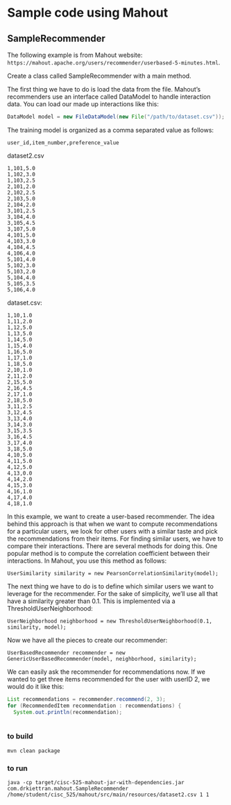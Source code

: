 # Sample code using Mahout

## SampleRecommender

The following example is from Mahout website: `https://mahout.apache.org/users/recommender/userbased-5-minutes.html`.

Create a class called SampleRecommender with a main method.

The first thing we have to do is load the data from the file. Mahout’s recommenders use an interface called DataModel to handle interaction data. You can load our made up interactions like this:

```java
DataModel model = new FileDataModel(new File("/path/to/dataset.csv"));
```

The training model is organized as a comma separated value as follows:

```csv
user_id,item_number,preference_value
```

dataset2.csv

```csv
1,101,5.0
1,102,3.0
1,103,2.5
2,101,2.0
2,102,2.5
2,103,5.0
2,104,2.0
3,101,2.5
3,104,4.0
3,105,4.5
3,107,5.0
4,101,5.0
4,103,3.0
4,104,4.5
4,106,4.0
5,101,4.0
5,102,3.0
5,103,2.0
5,104,4.0
5,105,3.5
5,106,4.0
```

dataset.csv:

```csv
1,10,1.0
1,11,2.0
1,12,5.0
1,13,5.0
1,14,5.0
1,15,4.0
1,16,5.0
1,17,1.0
1,18,5.0
2,10,1.0
2,11,2.0
2,15,5.0
2,16,4.5
2,17,1.0
2,18,5.0
3,11,2.5
3,12,4.5
3,13,4.0
3,14,3.0
3,15,3.5
3,16,4.5
3,17,4.0
3,18,5.0
4,10,5.0
4,11,5.0
4,12,5.0
4,13,0.0
4,14,2.0
4,15,3.0
4,16,1.0
4,17,4.0
4,18,1.0

```

In this example, we want to create a user-based recommender. The idea behind this approach is that when we want to compute recommendations for a particular users, we look for other users with a similar taste and pick the recommendations from their items. For finding similar users, we have to compare their interactions. There are several methods for doing this. One popular method is to compute the correlation coefficient between their interactions. In Mahout, you use this method as follows:

```
UserSimilarity similarity = new PearsonCorrelationSimilarity(model);
```

The next thing we have to do is to define which similar users we want to leverage for the recommender. For the sake of simplicity, we’ll use all that have a similarity greater than 0.1. This is implemented via a ThresholdUserNeighborhood:

```
UserNeighborhood neighborhood = new ThresholdUserNeighborhood(0.1, similarity, model);
```

Now we have all the pieces to create our recommender:

```
UserBasedRecommender recommender = new GenericUserBasedRecommender(model, neighborhood, similarity);
```

We can easily ask the recommender for recommendations now. If we wanted to get three items recommended for the user with userID 2, we would do it like this:

```java
List recommendations = recommender.recommend(2, 3);
for (RecommendedItem recommendation : recommendations) {
  System.out.println(recommendation);
  
```

### to build

```
mvn clean package
```

### to run

```
java -cp target/cisc-525-mahout-jar-with-dependencies.jar com.drkiettran.mahout.SampleRecommender /home/student/cisc_525/mahout/src/main/resources/dataset2.csv 1 1
```
